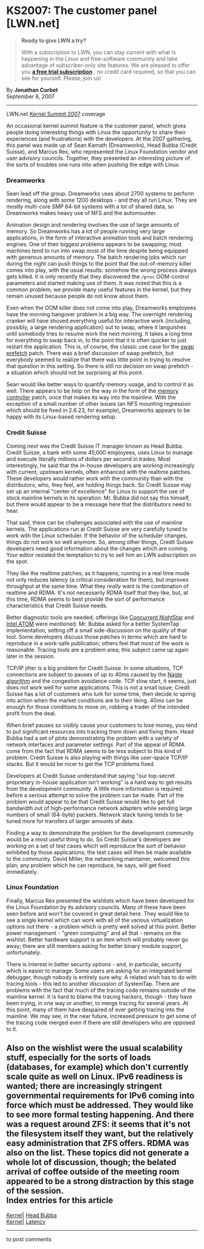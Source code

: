 # KS2007: The customer panel [LWN.net]

> **Ready to give LWN a try?**
> 
> With a subscription to LWN, you can stay current with what is happening in the Linux and free-software community and take advantage of subscriber-only site features. We are pleased to offer you **[a free trial subscription](https://lwn.net/Promo/nst-trial/claim)** , no credit card required, so that you can see for yourself. Please, join us! 

By **Jonathan Corbet**  
September 8, 2007 

* * *

LWN.net [Kernel Summit 2007](/Articles/KernelSummit2007/) coverage 

An occasional kernel summit feature is the customer panel, which gives people doing interesting things with Linux the opportunity to share their experiences (and frustrations) with the developers. At the 2007 gathering, this panel was made up of Sean Kamath (Dreamworks), Head Bubba (Credit Suisse), and Marcus Rex, who represented the Linux Foundation vendor and user advisory councils. Together, they presented an interesting picture of the sorts of troubles one runs into when pushing the edge with Linux. 

### Dreamworks

Sean lead off the group. Dreamworks uses about 2700 systems to perform rendering, along with some 1200 desktops - and they all run Linux. They are mostly multi-core SMP 64-bit systems with a lot of shared data, so Dreamworks makes heavy use of NFS and the automounter. 

Animation design and rendering involves the use of large amounts of memory. So Dreamworks has a lot of people running very large applications, in the form of interactive animation tools and batch rendering engines. One of their biggest problems appears to be swapping; most machines tend to run into swap most of the time despite being equipped with generous amounts of memory. The batch rendering jobs which run during the night can push things to the point that the out-of-memory killer comes into play, with the usual results: somehow the wrong process always gets killed. It is only recently that they discovered the `/proc` OOM-control parameters and started making use of them. It was noted that this is a common problem; we provide many useful features in the kernel, but they remain unused because people do not know about them. 

Even when the OOM killer does not come into play, Dreamworks employees have the morning hangover problem in a big way. The overnight rendering cranker will have shoved everything useful for interactive work (including, possibly, a large rendering application) out to swap, where it languishes until somebody tries to resume work the next morning. It takes a long time for everything to swap back in, to the point that it is often quicker to just restart the application. This is, of course, the classic use case for the [swap prefetch](http://lwn.net/Articles/242765/) patch. There was a brief discussion of swap prefetch, but everybody seemed to realize that there was little point in trying to resolve that question in this setting. So there is still no decision on swap prefetch - a situation which should not be surprising at this point. 

Sean would like better ways to quantify memory usage, and to control it as well. There appears to be help on the way in the form of the [memory controller](http://lwn.net/Articles/243795/) patch, once that makes its way into the mainline. With the exception of a small number of other issues (an NFS mounting regression which should be fixed in 2.6.23, for example), Dreamworks appears to be happy with its Linux-based rendering setup. 

### Credit Suisse

Coming next was the Credit Suisse IT manager known as Head Bubba. Credit Suisse, a bank with some 45,000 employees, uses Linux to manage and execute literally millions of dollars per second in trades. Most interestingly, he said that the in-house developers are working increasingly with current, upstream kernels, often enhanced with the realtime patches. These developers would rather work with the community than with the distributors, who, they feel, are holding things back. So Credit Suisse may set up an internal "center of excellence" for Linux to support the use of stock mainline kernels in its operation. Mr. Bubba did not say this himself, but there would appear to be a message here that the distributors need to hear. 

That said, there can be challenges associated with the use of mainline kernels. The applications run at Credit Suisse are very carefully tuned to work with the Linux scheduler. If the behavior of the scheduler changes, things do not work so well anymore. So, among other things, Credit Suisse developers need good information about the changes which are coming. Your editor resisted the temptation to try to sell him an LWN subscription on the spot. 

They like the realtime patches; as it happens, running in a real time mode not only reduces latency (a critical consideration for them), but improves throughput at the same time. What they _really_ want is the combination of realtime and RDMA. It's not necessarily RDMA itself that they like, but, at this time, RDMA seems to best provide the sort of performance characteristics that Credit Suisse needs. 

Better diagnostic tools are needed; offerings like [Concurrent NightStar](http://www.ccur.com/isd_solutions_nightstartools.asp?o14=1) and [Intel ATOM](http://www.intel.com/cd/software/products/asmo-na/eng/219608.htm) were mentioned. Mr. Bubba asked for a better SystemTap implementation, setting off a small side-discussion on the quality of that tool. Some developers discuss those patches in terms which are hard to reproduce in a work-safe publication; others feel that most of the work is reasonable. Tracing tools are a problem area; this subject came up again later in the session. 

TCP/IP jitter is a big problem for Credit Suisse. In some situations, TCP connections are subject to pauses of up to 40ms caused by the [Nagle algorithm](http://en.wikipedia.org/wiki/Nagle's_algorithm) and the congestion avoidance code. TCP slow start, it seems, just does not work well for some applications. This is not a small issue; Credit Suisse has a lot of customers who lurk for some time, then decide to spring into action when the market conditions are to their liking. 40ms can be enough for those conditions to move on, robbing a trader of the intended profit from the deal. 

When brief pauses so visibly cause your customers to lose money, you tend to put significant resources into tracking them down and fixing them. Head Bubba had a set of plots demonstrating the problem with a variety of network interfaces and parameter settings. Part of the appeal of RDMA come from the fact that RDMA seems to be less subject to this kind of problem. Credit Suisse is also playing with things like user-space TCP/IP stacks. But it would be nicer to get the TCP problems fixed. 

Developers at Credit Suisse understand that saying "our top-secret proprietary in-house application isn't working" is a hard way to get results from the development community. A little more information is required before a serious attempt to solve the problem can be made. Part of the problem would appear to be that Credit Suisse would like to get full bandwidth out of high-performance network adapters while sending large numbers of small (64-byte) packets. Network stack tuning tends to be tuned more for transfers of larger amounts of data. 

Finding a way to demonstrate the problem for the development community would be a most useful thing to do. So Credit Suisse's developers are working on a set of test cases which will reproduce the sort of behavior exhibited by those applications; the test cases will then be made available to the community. David Miller, the networking maintainer, welcomed this plan; any problem which he can reproduce, he says, will get fixed immediately. 

### Linux Foundation

Finally, Marcus Rex presented the wishlists which have been developed for the Linux Foundation by its advisory councils. Many of these have been seen before and won't be covered in great detail here. They would like to see a single kernel which can work with all of the various virtualization options out there - a problem which is pretty well solved at this point. Better power management - "green computing" and all that - remains on the wishlist. Better hardware support is an item which will probably never go away; there are still members asking for better binary module support, unfortunately. 

There is interest in better security options - and, in particular, security which is easier to manage. Some users are asking for an integrated kernel debugger, though nobody is entirely sure why. A related wish has to do with tracing tools - this led to another discussion of SystemTap. There are problems with the fact that much of the tracing code remains outside of the mainline kernel. It is hard to blame the tracing hackers, though - they have been trying, in one way or another, to merge tracing for several years. At this point, many of them have despaired of ever getting tracing into the mainline. We may see, in the near future, increased pressure to get some of the tracing code merged even if there are still developers who are opposed to it. 

Also on the wishlist were the usual scalability stuff, especially for the sorts of loads (databases, for example) which don't currently scale quite as well on Linux. IPv6 readiness is wanted; there are increasingly stringent governmental requirements for IPv6 coming into force which must be addressed. They would like to see more formal testing happening. And there was a request around ZFS: it seems that it's not the filesystem itself they want, but the relatively easy administration that ZFS offers. RDMA was also on the list. These topics did not generate a whole lot of discussion, though; the belated arrival of coffee outside of the meeting room appeared to be a strong distraction by this stage of the session.  
Index entries for this article  
---  
[Kernel](/Kernel/Index)| [Head Bubba](/Kernel/Index#Head_Bubba)  
[Kernel](/Kernel/Index)| [Latency](/Kernel/Index#Latency)  
  


* * *

to post comments 
